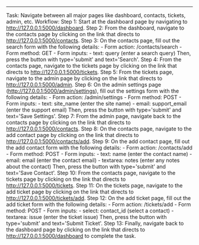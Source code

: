---
Task: Navigate between all major pages like dashboard, contacts, tickets, admin, etc.
Workflow:
Step 1: Start at the dashboard page by navigating to http://127.0.0.1:5000/dashboard.
Step 2: From the dashboard, navigate to the contacts page by clicking on the link that directs to http://127.0.0.1:5000/contacts.
Step 3: On the contacts page, fill out the search form with the following details: 
    - Form action: /contacts/search
    - Form method: GET
    - Form inputs: 
        - text: query (enter a search query)
    Then, press the button with type='submit' and text='Search'.
Step 4: From the contacts page, navigate to the tickets page by clicking on the link that directs to http://127.0.0.1:5000/tickets.
Step 5: From the tickets page, navigate to the admin page by clicking on the link that directs to http://127.0.0.1:5000/admin.
Step 6: On the admin settings page (http://127.0.0.1:5000/admin/settings), fill out the settings form with the following details: 
    - Form action: /admin/settings
    - Form method: POST
    - Form inputs: 
        - text: site_name (enter the site name)
        - email: support_email (enter the support email)
    Then, press the button with type='submit' and text='Save Settings'.
Step 7: From the admin page, navigate back to the contacts page by clicking on the link that directs to http://127.0.0.1:5000/contacts.
Step 8: On the contacts page, navigate to the add contact page by clicking on the link that directs to http://127.0.0.1:5000/contacts/add.
Step 9: On the add contact page, fill out the add contact form with the following details: 
    - Form action: /contacts/add
    - Form method: POST
    - Form inputs: 
        - text: name (enter the contact name)
        - email: email (enter the contact email)
        - textarea: notes (enter any notes about the contact)
    Then, press the button with type='submit' and text='Save Contact'.
Step 10: From the contacts page, navigate to the tickets page by clicking on the link that directs to http://127.0.0.1:5000/tickets.
Step 11: On the tickets page, navigate to the add ticket page by clicking on the link that directs to http://127.0.0.1:5000/tickets/add.
Step 12: On the add ticket page, fill out the add ticket form with the following details: 
    - Form action: /tickets/add
    - Form method: POST
    - Form inputs: 
        - select: contact_id (select a contact)
        - textarea: issue (enter the ticket issue)
    Then, press the button with type='submit' and text='Submit Ticket'.
Step 13: Finally, navigate back to the dashboard page by clicking on the link that directs to http://127.0.0.1:5000/dashboard to complete the task.